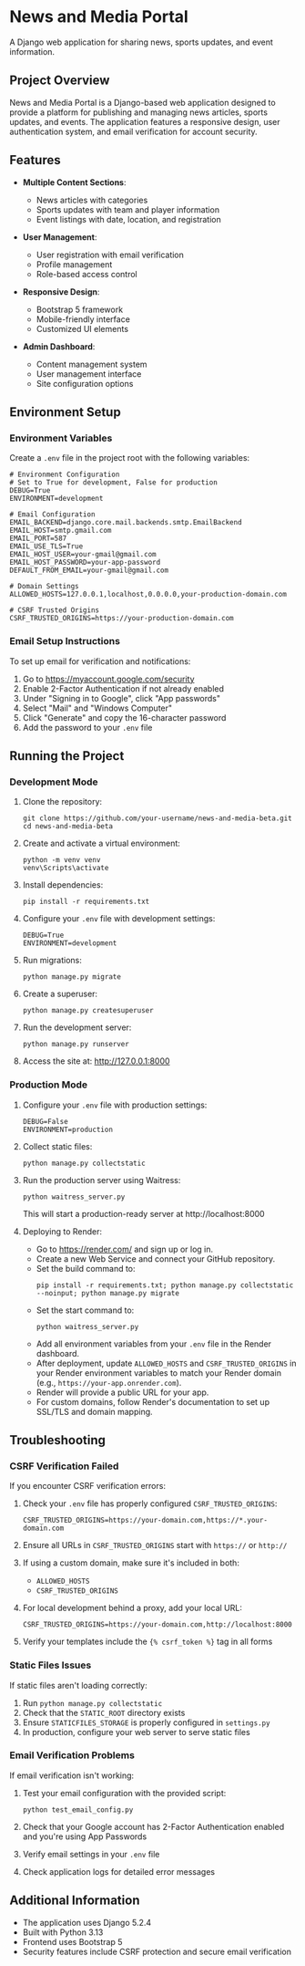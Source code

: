# News and Media Portal

A Django web application for sharing news, sports updates, and event information.

## Project Overview

News and Media Portal is a Django-based web application designed to provide a platform for publishing and managing news articles, sports updates, and events. The application features a responsive design, user authentication system, and email verification for account security.

## Features

- **Multiple Content Sections**:
  - News articles with categories
  - Sports updates with team and player information
  - Event listings with date, location, and registration

- **User Management**:
  - User registration with email verification
  - Profile management
  - Role-based access control

- **Responsive Design**:
  - Bootstrap 5 framework
  - Mobile-friendly interface
  - Customized UI elements

- **Admin Dashboard**:
  - Content management system
  - User management interface
  - Site configuration options

## Environment Setup

### Environment Variables

Create a `.env` file in the project root with the following variables:

```properties
# Environment Configuration
# Set to True for development, False for production
DEBUG=True
ENVIRONMENT=development

# Email Configuration
EMAIL_BACKEND=django.core.mail.backends.smtp.EmailBackend
EMAIL_HOST=smtp.gmail.com
EMAIL_PORT=587
EMAIL_USE_TLS=True
EMAIL_HOST_USER=your-gmail@gmail.com
EMAIL_HOST_PASSWORD=your-app-password
DEFAULT_FROM_EMAIL=your-gmail@gmail.com

# Domain Settings
ALLOWED_HOSTS=127.0.0.1,localhost,0.0.0.0,your-production-domain.com

# CSRF Trusted Origins
CSRF_TRUSTED_ORIGINS=https://your-production-domain.com
```

### Email Setup Instructions

To set up email for verification and notifications:

1. Go to https://myaccount.google.com/security
2. Enable 2-Factor Authentication if not already enabled
3. Under "Signing in to Google", click "App passwords"
4. Select "Mail" and "Windows Computer"
5. Click "Generate" and copy the 16-character password
6. Add the password to your `.env` file

## Running the Project

### Development Mode

1. Clone the repository:
   ```
   git clone https://github.com/your-username/news-and-media-beta.git
   cd news-and-media-beta
   ```

2. Create and activate a virtual environment:
   ```
   python -m venv venv
   venv\Scripts\activate
   ```

3. Install dependencies:
   ```
   pip install -r requirements.txt
   ```

4. Configure your `.env` file with development settings:
   ```
   DEBUG=True
   ENVIRONMENT=development
   ```

5. Run migrations:
   ```
   python manage.py migrate
   ```

6. Create a superuser:
   ```
   python manage.py createsuperuser
   ```

7. Run the development server:
   ```
   python manage.py runserver
   ```

8. Access the site at: http://127.0.0.1:8000

### Production Mode

1. Configure your `.env` file with production settings:
   ```
   DEBUG=False
   ENVIRONMENT=production
   ```

2. Collect static files:
   ```
   python manage.py collectstatic
   ```

3. Run the production server using Waitress:
   ```
   python waitress_server.py
   ```
   

   This will start a production-ready server at http://localhost:8000

4. Deploying to Render:
   - Go to https://render.com/ and sign up or log in.
   - Create a new Web Service and connect your GitHub repository.
   - Set the build command to:
     ```
     pip install -r requirements.txt; python manage.py collectstatic --noinput; python manage.py migrate
     ```
   - Set the start command to:
     ```
     python waitress_server.py
     ```
   - Add all environment variables from your `.env` file in the Render dashboard.
   - After deployment, update `ALLOWED_HOSTS` and `CSRF_TRUSTED_ORIGINS` in your Render environment variables to match your Render domain (e.g., `https://your-app.onrender.com`).
   - Render will provide a public URL for your app.
   - For custom domains, follow Render's documentation to set up SSL/TLS and domain mapping.

## Troubleshooting

### CSRF Verification Failed

If you encounter CSRF verification errors:

1. Check your `.env` file has properly configured `CSRF_TRUSTED_ORIGINS`:
   ```
   CSRF_TRUSTED_ORIGINS=https://your-domain.com,https://*.your-domain.com
   ```

2. Ensure all URLs in `CSRF_TRUSTED_ORIGINS` start with `https://` or `http://`

3. If using a custom domain, make sure it's included in both:
   - `ALLOWED_HOSTS`
   - `CSRF_TRUSTED_ORIGINS`

4. For local development behind a proxy, add your local URL:
   ```
   CSRF_TRUSTED_ORIGINS=https://your-domain.com,http://localhost:8000
   ```

5. Verify your templates include the `{% csrf_token %}` tag in all forms

### Static Files Issues

If static files aren't loading correctly:

1. Run `python manage.py collectstatic`
2. Check that the `STATIC_ROOT` directory exists
3. Ensure `STATICFILES_STORAGE` is properly configured in `settings.py`
4. In production, configure your web server to serve static files

### Email Verification Problems

If email verification isn't working:

1. Test your email configuration with the provided script:
   ```
   python test_email_config.py
   ```

2. Check that your Google account has 2-Factor Authentication enabled and you're using App Passwords
3. Verify email settings in your `.env` file
4. Check application logs for detailed error messages

## Additional Information

- The application uses Django 5.2.4
- Built with Python 3.13
- Frontend uses Bootstrap 5
- Security features include CSRF protection and secure email verification
